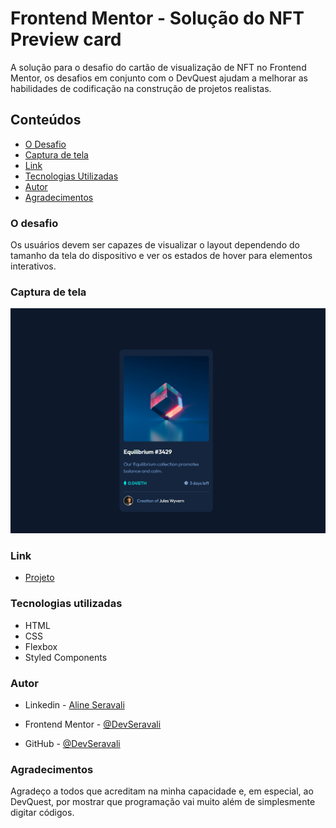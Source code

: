 # Frontend Mentor - Solução do NFT Preview card
A solução para o desafio do cartão de visualização de NFT no Frontend Mentor, os desafios em conjunto com o DevQuest ajudam a melhorar as habilidades de codificação na construção de projetos realistas.


## Conteúdos
- [O Desafio](#Odesafio)
- [Captura de tela](#Capturadetela)
- [Link](Link)
- [Tecnologias Utilizadas](#Tecnologiasutilizadas)
- [Autor](Autor)
- [Agradecimentos](Agradecimentos)


### O desafio
Os usuários devem ser capazes de visualizar o layout dependendo do tamanho da tela do dispositivo e ver os estados de hover para elementos interativos. 

### Captura de tela
<img src="src/images/oprojeto.png">

### Link
- [Projeto](https://devseravali.github.io/01-nft-preview-card/)

### Tecnologias utilizadas
- HTML
- CSS
- Flexbox 
- Styled Components


### Autor
- Linkedin - [Aline Seravali](https://www.linkedin.com/in/aline-seravali-bandeira-meireles-da-silva-b8b8311b6)

- Frontend Mentor - [@DevSeravali](https://www.frontendmentor.io/profile/devseravali)

- GitHub - [@DevSeravali](https://github.com/devseravali)


### Agradecimentos
Agradeço a todos que acreditam na minha capacidade e, em especial, ao DevQuest, por mostrar que programação vai muito além de simplesmente digitar códigos.